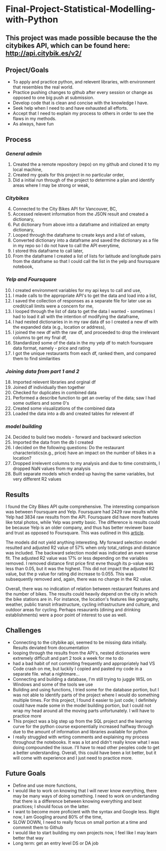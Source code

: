 # Final-Project-Statistical-Modelling-with-Python

## This project was made possible because the the citybikes API, which can be found here: http://api.citybik.es/v2/

## Project/Goals
- To apply and practice python, and relevent libraries, with environment that resembles the real world.
- Practice pushing changes to github after every session or change as opposed to one big push at submission.
- Develop code that is clean and concise with the knowledge I have.
- Seek help when I need to and have exhausted all efforts.
- Accept that I need to explain my process to others in order to see the flaws in my methods.
- As always, have fun

## Process
### _General admin_
1. Created the a remote repository (repo) on my github and cloned it to my local machine,
2. Created my goals for this project in no particular order, 
3. Did a initial run through of the project to determine a plan and identify areas where I may be strong or weak,
### _Citybikes_
4. Connected to the City Bikes API for Vancouver, BC,
5. Accessed relevent information from the JSON result and created a dictionary,
6. Put dictionary from above into a dataframe and initialized an empty dictionary,
7. Looped through the dataframe to create keys and a list of values,
8. Converted dictionary into a dataframe and saved the dictionary as a file in  my repo so I do not have to call the API everytime,
9. I stored this dataframe to call later,
10. From the dataframe I created a list of lists for latitude and longitude pairs from the dataframe so that I could call the list in the yelp and foursquare notebook,
### _Yelp and Foursquare_
10. I created environment variables for my api keys to call and use,
11. I made calls to the appropriate API's to get the data and load into a list,
12. I saved the collection of responses as a separate file for later use as credit/call limits were a concern for me,
13. I looped through the list of data to get the data I wanted - sometimes I had to load it all with the intention of modifying the dataframe,
14. I had nested dictionaries in in my raw data df so I created a new df with the expanded data (e.g., location or address),
15. I joined the new df with the raw df, and proceeded to drop the irrelevant columns to get my final df,
16. Standardized some of the data in the my yelp df to match foursquare data format, namely - price and rating
17. I got the unique restaurants from each df, ranked them, and compared them to find similarities
### _Joining data from part 1 and 2_
18. Imported relevent libraries and orginal df
19. Joined df individually then together
20. Checked for duplicates in combined data
21. Performed a describe function to get an overlay of the data; saw I had some outliers and some 0's
22. Created some visualizations of the combined data
23. Loaded the data into a db and created tables for relevent df
### _model building_
24. Decided to build two models - forward and backward selection
25. Imported the data from the db I created
26. I decided on the following questions: Do the restaurant characteristics(e.g., price) have an impact on the number of bikes in a location?
27. Dropped irrelevent columns to my analysis and due to time constraints, I dropped NaN values from my analysis
28. Built separate models which ended up having the same variables, but very different R2 values



## Results

I found the City Bikes API quite comprehensive. The interesting comparison was between Foursquare and Yelp. Foursquare had 2429 raw results while Yelp had 3834 raw results from the API. Foursquare did have more features like total photos, while Yelp was pretty basic. The difference is results could be because Yelp is an older company, and thus has better reviewer base and trust as opposed to Foursquare. This was outlined in this [article](https://medium.com/similar-app-development/yelp-vs-foursquare-two-similar-platforms-with-a-completely-different-approach-8bd40ae895e2).

The models did not yield anything interesting. My forward selection model resulted and adjusted R2 value of 57% when only total_ratings and distance was included. The backward selection model was indicated an even worse fit. The adjusted R2 value was 17% or less depending on the variables removed. I removed distance first price first evne though its p-value was less than 0.05, but it was the highest. This did not impact the adjusted R2 value, but the p value for rating did increase to 0.055. This was subsequently removed and, again, there was no change in the R2 value.

Overall, there was no indication of relation between restaurant features and the number of bikes. The results could heavily depend on the city in which the bike stations are in. For instance, the location's features like geography, weather, public transit infrastructure, cycling infrastructure and culture, and outdoor areas for cycling. Perhaps resaurants (dining and drinking establishments) were a poor point of interest to use as well.

## Challenges 
- Connecting to the citybike api, seemed to be missing data initially. Results deviated from documentation
- looping through the results from the API's, nested dictionaries were extremely difficult and part 2 took a week for me to do
- had a bad habit of not commiting frequently and appropriately had VS Code crash on me, but luckily I copied and pasted my code in a separate file. what a nightmare...
- Connecting and building a database, I'm still trying to juggle WSL on Windows and some of the tools we use
- Building and using functions, I tried some for the database portion, but I was not able to identify parts of the project where I would do something multiple times. For this project, I found it easier to just code; I definitely could have made some in the model building portion, but I could not wrap my head around all the moving parts unfortunately. I will have to practice more
- This project was a big step up from the SQL project and the learning curve for the python course exponentially increased halfway through due to the amount of information and libraries available for python
- I really struggled with wrting comments and explaining my process throughout the notebooks. It was a lot and didn't really know what I was doing compounded the issue. I'll have to read other peoples code to get a better understanding. Overall, this could have been a lot better, but it will come with experience and I just need to practice more.

## Future Goals
- Define and use more functions,
- I would like to work on knowing that I will never know everything, there may be many ways of doing something. I need to work on undertanding that there is a difference between knowing everything and best practices; I should focus on the latter.
- I want to become more proficient with the syntax and Google less. Right now, I am Googling around 80% of the time,
- SLOW DOWN, I need to really focus on small portion at a time and commmit them to Github
- I would like to start building my own projects now, I feel like I may learn better that way
- Long term: get an entry level DS or DA job